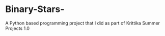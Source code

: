 # Binary-Stars-
A Python based programming project that I did as part of Krittika Summer Projects 1.0 

